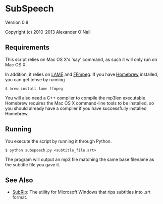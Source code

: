 SubSpeech
=========

Version 0.8

Copyright (c) 2010-2013 Alexander O'Naill

Requirements
------------

This script relies on Mac OS X's 'say' command, as such it will only
run on Mac OS X.

In addition, it relies on [LAME](http://lame.sourceforge.net/) and [FFmpeg](http://www.ffmpeg.org/). If you have [Homebrew](http://brew.sh/) installed, you can get tehse by running

    $ brew install lame ffmpeg

You will also need a C++ compiler to compile the mp3len executable. Homebrew requires the Mac OS X command-line tools to be installed, so you should already have a compiler if you have successfully installed Homebrew.

Running
-------
  
You execute the script by running it through Python.

    $ python subspeech.py <subtitle_file.srt>

The program will output an mp3 file matching the same base filename as the subtitle file you gave it.

See Also
--------

 - [SubRip](http://zuggy.wz.cz/): The utility for Microsoft Windows that rips subtitles into .srt format.


